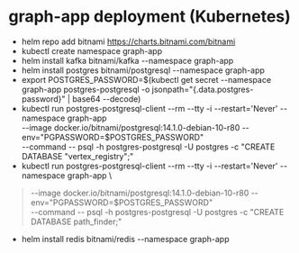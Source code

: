 # graph-app deployment (Kubernetes)

- helm repo add bitnami https://charts.bitnami.com/bitnami
- kubectl create namespace graph-app
- helm install kafka bitnami/kafka --namespace graph-app
- helm install postgres bitnami/postgresql --namespace graph-app
- export POSTGRES_PASSWORD=$(kubectl get secret --namespace graph-app postgres-postgresql -o jsonpath="{.data.postgres-password}" | base64 --decode)
- kubectl run postgres-postgresql-client --rm --tty -i --restart='Never' --namespace graph-app  
  --image docker.io/bitnami/postgresql:14.1.0-debian-10-r80 --env="PGPASSWORD=$POSTGRES_PASSWORD"  
  --command -- psql -h postgres-postgresql -U postgres -c "CREATE DATABASE \"vertex_registry\";"
- kubectl run postgres-postgresql-client --rm --tty -i --restart='Never' --namespace graph-app \
> --image docker.io/bitnami/postgresql:14.1.0-debian-10-r80 --env="PGPASSWORD=$POSTGRES_PASSWORD" \
> --command -- psql -h postgres-postgresql -U postgres -c "CREATE DATABASE path_finder;"
- helm install redis bitnami/redis --namespace graph-app

